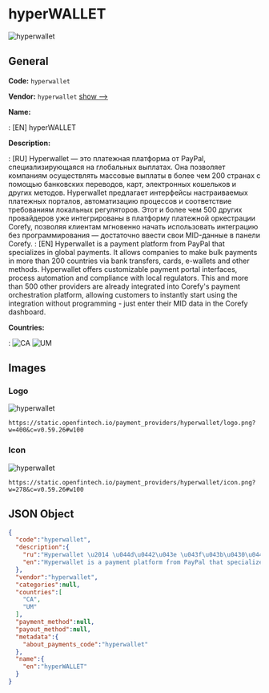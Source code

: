 
# hyperWALLET 
![hyperwallet](https://static.openfintech.io/payment_providers/hyperwallet/logo.png?w=400&c=v0.59.26#w100)  

## General 
 
**Code:** `hyperwallet` 
 
**Vendor:** `hyperwallet` [show -->](/vendors/hyperwallet/) 
 
**Name:** 
 
:	[EN] hyperWALLET 
 
**Description:** 
 
: [RU] Hyperwallet — это платежная платформа от PayPal, специализирующаяся на глобальных выплатах. Она позволяет компаниям осуществлять массовые выплаты в более чем 200 странах с помощью банковских переводов, карт, электронных кошельков и других методов. Hyperwallet предлагает интерфейсы настраиваемых платежных порталов, автоматизацию процессов и соответствие требованиям локальных регуляторов. Этот и более чем 500 других провайдеров уже интегрированы в платформу платежной оркестрации Corefy, позволяя клиентам мгновенно начать использовать интеграцию без программирования — достаточно ввести свои MID-данные в панели Corefy. 
: [EN] Hyperwallet is a payment platform from PayPal that specializes in global payments. It allows companies to make bulk payments in more than 200 countries via bank transfers, cards, e-wallets and other methods. Hyperwallet offers customizable payment portal interfaces, process automation and compliance with local regulators. This and more than 500 other providers are already integrated into Corefy's payment orchestration platform, allowing customers to instantly start using the integration without programming - just enter their MID data in the Corefy dashboard. 
 
 
**Countries:** 
 
:	![CA](https://cdnjs.cloudflare.com/ajax/libs/flag-icon-css/3.3.0/flags/4x3/ca.svg#w24) 	![UM](https://cdnjs.cloudflare.com/ajax/libs/flag-icon-css/3.3.0/flags/4x3/um.svg#w24)  

## Images 

### Logo 
 
![hyperwallet](https://static.openfintech.io/payment_providers/hyperwallet/logo.png?w=400&c=v0.59.26#w100)  

```
https://static.openfintech.io/payment_providers/hyperwallet/logo.png?w=400&c=v0.59.26#w100
```  

### Icon 
 
![hyperwallet](https://static.openfintech.io/payment_providers/hyperwallet/icon.png?w=278&c=v0.59.26#w100)  

```
https://static.openfintech.io/payment_providers/hyperwallet/icon.png?w=278&c=v0.59.26#w100
```  

## JSON Object 

```json
{
  "code":"hyperwallet",
  "description":{
    "ru":"Hyperwallet \u2014 \u044d\u0442\u043e \u043f\u043b\u0430\u0442\u0435\u0436\u043d\u0430\u044f \u043f\u043b\u0430\u0442\u0444\u043e\u0440\u043c\u0430 \u043e\u0442 PayPal, \u0441\u043f\u0435\u0446\u0438\u0430\u043b\u0438\u0437\u0438\u0440\u0443\u044e\u0449\u0430\u044f\u0441\u044f \u043d\u0430 \u0433\u043b\u043e\u0431\u0430\u043b\u044c\u043d\u044b\u0445 \u0432\u044b\u043f\u043b\u0430\u0442\u0430\u0445. \u041e\u043d\u0430 \u043f\u043e\u0437\u0432\u043e\u043b\u044f\u0435\u0442 \u043a\u043e\u043c\u043f\u0430\u043d\u0438\u044f\u043c \u043e\u0441\u0443\u0449\u0435\u0441\u0442\u0432\u043b\u044f\u0442\u044c \u043c\u0430\u0441\u0441\u043e\u0432\u044b\u0435 \u0432\u044b\u043f\u043b\u0430\u0442\u044b \u0432 \u0431\u043e\u043b\u0435\u0435 \u0447\u0435\u043c 200 \u0441\u0442\u0440\u0430\u043d\u0430\u0445 \u0441 \u043f\u043e\u043c\u043e\u0449\u044c\u044e \u0431\u0430\u043d\u043a\u043e\u0432\u0441\u043a\u0438\u0445 \u043f\u0435\u0440\u0435\u0432\u043e\u0434\u043e\u0432, \u043a\u0430\u0440\u0442, \u044d\u043b\u0435\u043a\u0442\u0440\u043e\u043d\u043d\u044b\u0445 \u043a\u043e\u0448\u0435\u043b\u044c\u043a\u043e\u0432 \u0438 \u0434\u0440\u0443\u0433\u0438\u0445 \u043c\u0435\u0442\u043e\u0434\u043e\u0432. Hyperwallet \u043f\u0440\u0435\u0434\u043b\u0430\u0433\u0430\u0435\u0442 \u0438\u043d\u0442\u0435\u0440\u0444\u0435\u0439\u0441\u044b \u043d\u0430\u0441\u0442\u0440\u0430\u0438\u0432\u0430\u0435\u043c\u044b\u0445 \u043f\u043b\u0430\u0442\u0435\u0436\u043d\u044b\u0445 \u043f\u043e\u0440\u0442\u0430\u043b\u043e\u0432, \u0430\u0432\u0442\u043e\u043c\u0430\u0442\u0438\u0437\u0430\u0446\u0438\u044e \u043f\u0440\u043e\u0446\u0435\u0441\u0441\u043e\u0432 \u0438 \u0441\u043e\u043e\u0442\u0432\u0435\u0442\u0441\u0442\u0432\u0438\u0435 \u0442\u0440\u0435\u0431\u043e\u0432\u0430\u043d\u0438\u044f\u043c \u043b\u043e\u043a\u0430\u043b\u044c\u043d\u044b\u0445 \u0440\u0435\u0433\u0443\u043b\u044f\u0442\u043e\u0440\u043e\u0432. \u042d\u0442\u043e\u0442 \u0438 \u0431\u043e\u043b\u0435\u0435 \u0447\u0435\u043c 500 \u0434\u0440\u0443\u0433\u0438\u0445 \u043f\u0440\u043e\u0432\u0430\u0439\u0434\u0435\u0440\u043e\u0432 \u0443\u0436\u0435 \u0438\u043d\u0442\u0435\u0433\u0440\u0438\u0440\u043e\u0432\u0430\u043d\u044b \u0432 \u043f\u043b\u0430\u0442\u0444\u043e\u0440\u043c\u0443 \u043f\u043b\u0430\u0442\u0435\u0436\u043d\u043e\u0439 \u043e\u0440\u043a\u0435\u0441\u0442\u0440\u0430\u0446\u0438\u0438 Corefy, \u043f\u043e\u0437\u0432\u043e\u043b\u044f\u044f \u043a\u043b\u0438\u0435\u043d\u0442\u0430\u043c \u043c\u0433\u043d\u043e\u0432\u0435\u043d\u043d\u043e \u043d\u0430\u0447\u0430\u0442\u044c \u0438\u0441\u043f\u043e\u043b\u044c\u0437\u043e\u0432\u0430\u0442\u044c \u0438\u043d\u0442\u0435\u0433\u0440\u0430\u0446\u0438\u044e \u0431\u0435\u0437 \u043f\u0440\u043e\u0433\u0440\u0430\u043c\u043c\u0438\u0440\u043e\u0432\u0430\u043d\u0438\u044f \u2014 \u0434\u043e\u0441\u0442\u0430\u0442\u043e\u0447\u043d\u043e \u0432\u0432\u0435\u0441\u0442\u0438 \u0441\u0432\u043e\u0438 MID-\u0434\u0430\u043d\u043d\u044b\u0435 \u0432 \u043f\u0430\u043d\u0435\u043b\u0438 Corefy.",
    "en":"Hyperwallet is a payment platform from PayPal that specializes in global payments. It allows companies to make bulk payments in more than 200 countries via bank transfers, cards, e-wallets and other methods. Hyperwallet offers customizable payment portal interfaces, process automation and compliance with local regulators. This and more than 500 other providers are already integrated into Corefy's payment orchestration platform, allowing customers to instantly start using the integration without programming - just enter their MID data in the Corefy dashboard."
  },
  "vendor":"hyperwallet",
  "categories":null,
  "countries":[
    "CA",
    "UM"
  ],
  "payment_method":null,
  "payout_method":null,
  "metadata":{
    "about_payments_code":"hyperwallet"
  },
  "name":{
    "en":"hyperWALLET"
  }
}
```  

